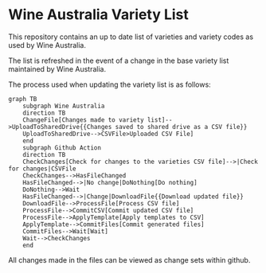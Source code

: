 # Wine Australia Variety List

This repository contains an up to date list of varieties and variety codes as used by Wine Australia.

The list is refreshed in the event of a change in the base variety list maintained by Wine Australia.

The process used when updating the variety list is as follows:

```mermaid
graph TB
    subgraph Wine Australia
    direction TB
    ChangeFile[Changes made to variety list]-->UploadToSharedDrive{{Changes saved to shared drive as a CSV file}}
    UploadToSharedDrive-->CSVFile>Uploaded CSV File]
    end
    subgraph Github Action
    direction TB
    CheckChanges[Check for changes to the varieties CSV file]-->|Check for changes|CSVFile
    CheckChanges-->HasFileChanged
    HasFileChanged-->|No change|DoNothing[Do nothing]
    DoNothing-->Wait
    HasFileChanged-->|Change|DownloadFile{{Download updated file}}
    DownloadFile-->ProcessFile[Process CSV file]
    ProcessFile-->CommitCSV[Commit updated CSV file]
    ProcessFile-->ApplyTemplate[Apply templates to CSV]
    ApplyTemplate-->CommitFiles[Commit generated files]
    CommitFiles-->Wait[Wait]
    Wait-->CheckChanges
    end
 ```

All changes made in the files can be viewed as change sets within github.
